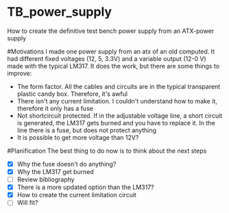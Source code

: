 # TB_power_supply
How to create the definitive test bench power supply from an ATX-power supply

#Motivations
I made one power supply from an atx of an old computed. It had different fixed voltages (12, 5, 3.3V) and a variable output (12-0 V) made with the typical LM317. It does the work, but there are some things to improve:
- The form factor. All the cables and circuits are in the typical transparent plastic candy box. Therefore, it's awful
- There isn't any current limitation. I couldn't understand how to make it, therefore it only has a fuse
- Not shortcircuit protected. If in the adjustable voltage line, a short circuit is generated, the LM317 gets burned and you have to replace it. In the line there is a fuse, but does not protect anything
- It is possible to get more voltage than 12V?

#Planification
The best thing to do now is to think about the next steps
- [x] Why the fuse doesn't do anything?
- [X] Why the LM317 get burned
- [ ] Review bibliography
- [x] There is a more updated option than the LM317?
- [x] How to create the current limitation circuit
- [ ] Will fit?
